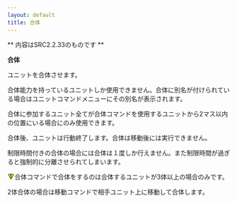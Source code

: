 ```yaml
---
layout: default
title: 合体
---
```

** 内容はSRC2.2.33のものです **

**合体**

ユニットを合体させます。

合体能力を持っているユニットしか使用できません。合体に別名が付けられている場合はユニットコマンドメニューにその別名が表示されます。

合体に参加するユニット全てが合体コマンドを使用するユニットから2マス以内の位置にいる場合にのみ使用できます。

合体後、ユニットは行動終了します。合体は移動後には実行できません。

制限時間付きの合体の場合には合体は１度しか行えません。また制限時間が過ぎると強制的に分離させられてしまいます。

![](./images/bm0.gif)合体コマンドで合体をするのは合体するユニットが3体以上の場合のみです。

2体合体の場合は移動コマンドで相手ユニット上に移動して合体します。
